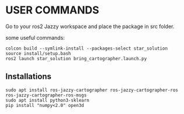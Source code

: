 # USER COMMANDS

Go to your ros2 Jazzy workspace and place the package in src folder.


some useful commands:
```
colcon build --symlink-install --packages-select star_solution
source install/setup.bash
ros2 launch star_solution bring_сartographer.launch.py
```

## Installations

```
sudo apt install ros-jazzy-cartographer ros-jazzy-cartographer-ros ros-jazzy-cartographer-ros-msgs
sudo apt install python3-sklearn
pip install "numpy<2.0" open3d

```